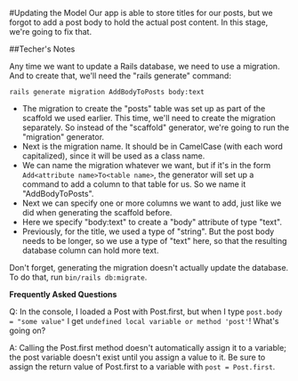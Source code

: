 #Updating the Model
Our app is able to store titles for our posts, but we forgot to add a post body to hold the actual post content.
In this stage, we're going to fix that.

##Techer's Notes

Any time we want to update a Rails database, we need to use a migration.
And to create that, we'll need the "rails generate" command:

`rails generate migration AddBodyToPosts body:text`

   * The migration to create the "posts" table was set up as part of the scaffold we used earlier.
   This time, we'll need to create the migration separately.
   So instead of the "scaffold" generator, we're going to run the "migration" generator.
   * Next is the migration name.
   It should be in CamelCase (with each word capitalized), since it will be used as a class name.
   * We can name the migration whatever we want, but if it's in the form `Add<attribute name>To<table name>`, the generator will set up a command to add a column to that table for us.
   So we name it "AddBodyToPosts".
   * Next we can specify one or more columns we want to add, just like we did when generating the scaffold before.
   * Here we specify "body:text" to create a "body" attribute of type "text".
   * Previously, for the title, we used a type of "string". But the post body needs to be longer, so we use a type of "text" here, so that the resulting database column can hold more text.

Don't forget, generating the migration doesn't actually update the database. To do that, run `bin/rails db:migrate`.

**Frequently Asked Questions**

Q: In the console, I loaded a Post with Post.first, but when I type `post.body = "some value"` I get `undefined local variable or method 'post'`! What's going on?

A: Calling the Post.first method doesn't automatically assign it to a variable; the post variable doesn't exist until you assign a value to it. Be sure to assign the return value of Post.first to a variable with `post = Post.first`.
